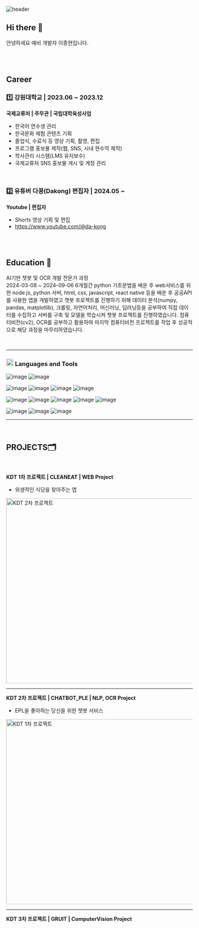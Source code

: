 ![header](https://capsule-render.vercel.app/api?type=rounded&color=0:36473C,100:2F4F4F&text=JongHyeon&fontColor=ffffff&fontSize=45&animation=twinkling&desc=git%20hub&descAlignY=70&descAlign=50&descSize=20&height=200)


## Hi there 👋
안녕하세요 예비 개발자 이종현입니다.


<br>
<br>

## Career

### 1️⃣ 강원대학교 | 2023.06 ~ 2023.12
**국제교류처 | 주무관 | 국립대학육성사업**

- 한국어 연수생 관리
- 한국문화 체험 콘텐츠 기획
- 졸업식, 수료식 등 영상 기획, 촬영, 편집
- 프로그램 홍보물 제작(웹, SNS, 시내 현수막 제작)
- 학사관리 시스템(LMS 유지보수)
- 국제교류처 SNS 홍보물 게시 및 계정 관리
<br>

### 2️⃣ 유튜버 다콩(Dakong) 편집자 | 2024.05 ~
**Youtube | 편집자**

- Shorts 영상 기획 및 편집
- https://www.youtube.com/@da-kong


<br>
<br>


## Education 📒

AI기반 챗봇 및 OCR 개발 전문가 과정
<br>
2024-03-08 ~ 2024-09-06 6개월간 python 기초문법을 배운 후 web서비스를 위한 node.js, python 서버, html, css, javascript, react native 등을 배운 후 공공API를 사용한 앱을 개발하였고 챗봇 프로젝트를 진행하기 위해 데이터 분석(numpy, pandas, matplotlib), 크롤링, 자연어처리, 머신러닝, 딥러닝등을 공부하여 직접 데이터를 수집하고 서버를 구축 및 모델을 학습시켜 챗봇 프로젝트를 진행하였습니다. 컴퓨터비전(cv2), OCR를 공부하고 활용하여 마지막 컴퓨터비전 프로젝트를 작업 후 성공적으로 해당 과정을 마무리하였습니다.



<br>

<hr>

### <img src="https://github.com/user-attachments/assets/45230baf-f26a-4dee-b446-189153f67626" width="20"/> Languages and Tools

![image](https://github.com/user-attachments/assets/5accb517-be94-4a11-8079-5eff54a9b350)
![image](https://github.com/user-attachments/assets/a4604413-e157-41bd-875a-0cf41874e298)

![image](https://github.com/user-attachments/assets/72b8ffcd-4f2b-413a-982f-b9948ef89cb6)
![image](https://github.com/user-attachments/assets/1f5acc72-0308-4d84-8faa-6980706d907a)
![image](https://github.com/user-attachments/assets/965837eb-1b40-4e54-81b1-f21b35aaa0d2)
![image](https://github.com/user-attachments/assets/2a48aefc-868e-4995-9ef4-bbec05dac278)

![image](https://github.com/user-attachments/assets/832ab43f-e08d-46e6-992e-f562e31ab66e)
![image](https://github.com/user-attachments/assets/f781f5dc-bdba-43b9-ba60-feb3529beec9)
![image](https://github.com/user-attachments/assets/21c9d680-5c36-4bd6-85e1-b49ea9506baf)
![image](https://github.com/user-attachments/assets/2d950c8b-48b7-4ab8-8579-4fb977f8fed2)
![image](https://github.com/user-attachments/assets/8b28b69e-1cd0-4e73-b37d-64fe8de32404)

![image](https://github.com/user-attachments/assets/8c8946e5-2602-45b8-9e3f-4698b71ffc75)
![image](https://github.com/user-attachments/assets/ba4ac854-93aa-44c2-b0ea-7bf4c2d717cc)
![image](https://github.com/user-attachments/assets/2c492224-ea57-475e-bc78-f981e8d57b62)

<hr>
<br>

## PROJECTS🗂

<br>

**KDT 1차 프로젝트 | CLEANEAT | WEB Project**
- 위생적인 식당을 찾아주는 앱
<img src="https://github.com/user-attachments/assets/70a62c80-7efd-43cb-990b-80403e6ebc38" width="1000" height="500" alt="KDT 2차 프로젝트">


<hr>

**KDT 2차 프로젝트 | CHATBOT_PLE | NLP, OCR Project**
- EPL을 좋아하는 당신을 위한 챗봇 서비스
<img src="https://github.com/user-attachments/assets/b86a1bca-70e6-49db-80b6-9eeb7454bf19" width="1000" height="500" alt="KDT 1차 프로젝트">

<hr>

**KDT 3차 프로젝트 | GRUIT | ComputerVision Project**


